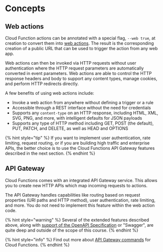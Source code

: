 <!--
#
# Licensed to the Apache Software Foundation (ASF) under one or more
# contributor license agreements.  See the NOTICE file distributed with
# this work for additional information regarding copyright ownership.
# The ASF licenses this file to You under the Apache License, Version 2.0
# (the "License"); you may not use this file except in compliance with
# the License.  You may obtain a copy of the License at
#
#     http://www.apache.org/licenses/LICENSE-2.0
#
# Unless required by applicable law or agreed to in writing, software
# distributed under the License is distributed on an "AS IS" BASIS,
# WITHOUT WARRANTIES OR CONDITIONS OF ANY KIND, either express or implied.
# See the License for the specific language governing permissions and
# limitations under the License.
#
-->

# Concepts

## Web actions

Cloud Function actions can be annotated with a special flag, `--web true`, at creation to convert them into [web actions](https://cloud.ibm.com/docs/openwhisk?topic=cloud-functions-actions_web). The result is the corresponding creation of a public URL that can be used to trigger the action from any web app.

Web actions can then be invoked via HTTP requests without user authentication where the HTTP request parameters are automatically converted in event parameters. Web actions are able to control the HTTP response headers and body to support any content types, manage cookies, and perform HTTP redirects directly.

A few benefits of using web actions include:

- Invoke a web action from anywhere without defining a trigger or a rule
- Accessible through a REST interface without the need for credentials
- Supports any `content-type` on an HTTP response, including HTML, XML, SVG, PNG, and more, with intelligent defaults for JSON payloads
- Supports any type of HTTP method including GET, POST (the default), PUT, PATCH, and DELETE, as well as HEAD and OPTIONS

{% hint style="tip" %}
If you want to implement user authentication, rate limiting, request routing, or if you are building high traffic and enterprise APIs, the better choice is to use the Cloud Functions API Gateway features described in the next section.
{% endhint %}

## API Gateway

Cloud Functions comes with an integrated API Gateway service. This allows you to create new HTTP APIs which map incoming requests to actions.

The API Gateway handles capabilities like routing based on request properties \(URI paths and HTTP method\), user authentication, rate limiting, and more. You do not need to implement this feature within the web action code.

{% hint style="warning" %}
Several of the extended features described above, along with [support of the OpenAPI Specification](https://github.com/apache/openwhisk-apigateway#API) or "Swagger", are quite deep and outside of the scope of this course.
{% endhint %}

{% hint style="info" %}
Find out more about [API Gateway commands](https://cloud.ibm.com/docs/openwhisk?topic=cloud-functions-cli-plugin-functions-cli#cli_api) for Cloud Functions.
{% endhint %}
